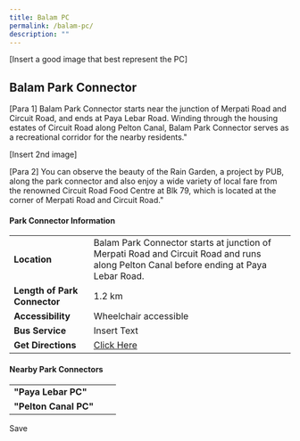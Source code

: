 ```yaml
---
title: Balam PC
permalink: /balam-pc/
description: ""
---
```

\[Insert a good image that best represent the PC\]

Balam Park Connector
----------------------

\[Para 1\]  Balam Park Connector starts near the junction of Merpati Road and Circuit Road, and ends at Paya Lebar Road. Winding through the housing estates of Circuit Road along Pelton Canal, Balam Park Connector serves as a recreational corridor for the nearby residents."
<br>
  

\[Insert 2nd image\]

\[Para 2\] You can observe the beauty of the Rain Garden, a project by PUB, along the park connector and also enjoy a wide variety of local fare from the renowned Circuit Road Food Centre at Blk 79, which is located at the corner of Merpati Road and Circuit Road."
<br>
  

  
  
 
#### Park Connector Information

|  |  |  |
| --- | --- | --- |
| **Location** | Balam Park Connector starts at junction of Merpati Road and Circuit Road and runs along Pelton Canal before ending at Paya Lebar Road. |  |
| **Length of Park Connector** | 1.2 km |  |
| **Accessibility** | Wheelchair accessible |  |
| **Bus Service** | Insert Text |  |
| **Get Directions** | [Click Here](https://www.onemap.gov.sg/main/v2/?lat=1.3274150673363532&amp;lng=103.88499569710615)  |  |

  
  
  

#### Nearby Park Connectors

|  |  |  |
| --- | --- | --- |
| **"Paya Lebar PC"** |  |  |
| **"Pelton Canal PC"** |  |  |

Save